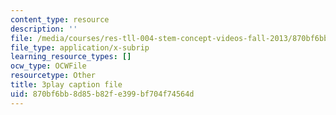 ```yaml
---
content_type: resource
description: ''
file: /media/courses/res-tll-004-stem-concept-videos-fall-2013/870bf6bb8d85b82fe399bf704f74564d_FXWZr3mscUo.srt
file_type: application/x-subrip
learning_resource_types: []
ocw_type: OCWFile
resourcetype: Other
title: 3play caption file
uid: 870bf6bb-8d85-b82f-e399-bf704f74564d
---
```

